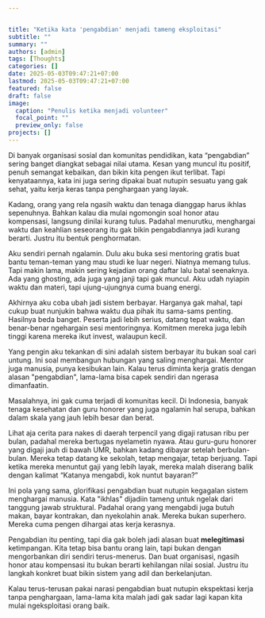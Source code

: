 ```yaml
---


title: "Ketika kata 'pengabdian' menjadi tameng eksploitasi"
subtitle: ""
summary: ""
authors: [admin]
tags: [Thoughts]
categories: []
date: 2025-05-03T09:47:21+07:00
lastmod: 2025-05-03T09:47:21+07:00
featured: false
draft: false
image:
  caption: "Penulis ketika menjadi volunteer"
  focal_point: ""
  preview_only: false
projects: []
---
```


Di banyak organisasi sosial dan komunitas pendidikan, kata “pengabdian” sering banget diangkat sebagai nilai utama. Kesan yang muncul itu positif, penuh semangat kebaikan, dan bikin kita pengen ikut terlibat. Tapi kenyataannya, kata ini juga sering dipakai buat nutupin sesuatu yang gak sehat, yaitu kerja keras tanpa penghargaan yang layak.

Kadang, orang yang rela ngasih waktu dan tenaga dianggap harus ikhlas sepenuhnya. Bahkan kalau dia mulai ngomongin soal honor atau kompensasi, langsung dinilai kurang tulus. Padahal menurutku, menghargai waktu dan keahlian seseorang itu gak bikin pengabdiannya jadi kurang berarti. Justru itu bentuk penghormatan.

Aku sendiri pernah ngalamin. Dulu aku buka sesi mentoring gratis buat bantu teman-teman yang mau studi ke luar negeri. Niatnya memang tulus. Tapi makin lama, makin sering kejadian orang daftar lalu batal seenaknya. Ada yang ghosting, ada juga yang janji tapi gak muncul. Aku udah nyiapin waktu dan materi, tapi ujung-ujungnya cuma buang energi.

Akhirnya aku coba ubah jadi sistem berbayar. Harganya gak mahal, tapi cukup buat nunjukin bahwa waktu dua pihak itu sama-sams penting. Hasilnya beda banget. Peserta jadi lebih serius, datang tepat waktu, dan benar-benar ngehargain sesi mentoringnya. Komitmen mereka juga lebih tinggi karena mereka ikut invest, walaupun kecil.

Yang pengin aku tekankan di sini adalah sistem berbayar itu bukan soal cari untung. Ini soal membangun hubungan yang saling menghargai. Mentor juga manusia, punya kesibukan lain. Kalau terus diminta kerja gratis dengan alasan "pengabdian", lama-lama bisa capek sendiri dan ngerasa dimanfaatin.

Masalahnya, ini gak cuma terjadi di komunitas kecil. Di Indonesia, banyak tenaga kesehatan dan guru honorer yang juga ngalamin hal serupa, bahkan dalam skala yang jauh lebih besar dan berat.

Lihat aja cerita para nakes di daerah terpencil yang digaji ratusan ribu per bulan, padahal mereka bertugas nyelametin nyawa. Atau guru-guru honorer yang digaji jauh di bawah UMR, bahkan kadang dibayar setelah berbulan-bulan. Mereka tetap datang ke sekolah, tetap mengajar, tetap berjuang. Tapi ketika mereka menuntut gaji yang lebih layak, mereka malah diserang balik dengan kalimat “Katanya mengabdi, kok nuntut bayaran?”

Ini pola yang sama, glorifikasi pengabdian buat nutupin kegagalan sistem menghargai manusia. Kata "ikhlas" dijadiin tameng untuk ngelak dari tanggung jawab struktural. Padahal orang yang mengabdi juga butuh makan, bayar kontrakan, dan nyekolahin anak. Mereka bukan superhero. Mereka cuma pengen dihargai atas kerja kerasnya.

Pengabdian itu penting, tapi dia gak boleh jadi alasan buat **melegitimasi** ketimpangan. Kita tetap bisa bantu orang lain, tapi bukan dengan mengorbankan diri sendiri terus-menerus. Dan buat organisasi, ngasih honor atau kompensasi itu bukan berarti kehilangan nilai sosial. Justru itu langkah konkret buat bikin sistem yang adil dan berkelanjutan.

Kalau terus-terusan pakai narasi pengabdian buat nutupin ekspektasi kerja tanpa penghargaan, lama-lama kita malah jadi gak sadar lagi kapan kita mulai ngeksploitasi orang baik.